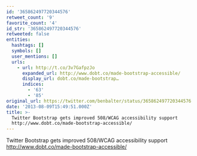 ```yaml
---
id: '365862497720344576'
retweet_count: '9'
favorite_count: '4'
id_str: '365862497720344576'
retweeted: false
entities:
  hashtags: []
  symbols: []
  user_mentions: []
  urls:
    - url: http://t.co/3v7GafpzJo
      expanded_url: http://www.dobt.co/made-bootstrap-accessible/
      display_url: dobt.co/made-bootstrap…
      indices:
        - '63'
        - '85'
original_url: https://twitter.com/benbalter/status/365862497720344576
date: '2013-08-09T15:49:51.000Z'
title: >-
  Twitter Bootstrap gets improved 508/WCAG accessibility support
  http://www.dobt.co/made-bootstrap-accessible/
---
```


Twitter Bootstrap gets improved 508/WCAG accessibility support http://www.dobt.co/made-bootstrap-accessible/